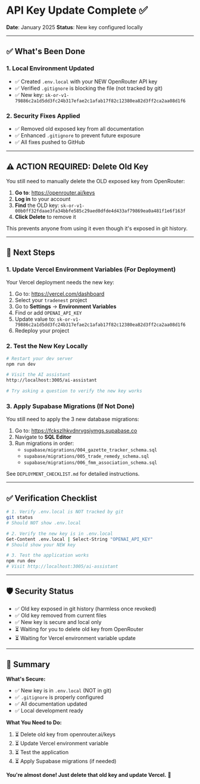 # API Key Update Complete ✅

**Date**: January 2025
**Status**: New key configured locally

---

## ✅ What's Been Done

### 1. Local Environment Updated
- ✅ Created `.env.local` with your NEW OpenRouter API key
- ✅ Verified `.gitignore` is blocking the file (not tracked by git)
- ✅ New key: `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`

### 2. Security Fixes Applied
- ✅ Removed old exposed key from all documentation
- ✅ Enhanced `.gitignore` to prevent future exposure
- ✅ All fixes pushed to GitHub

---

## ⚠️ ACTION REQUIRED: Delete Old Key

You still need to manually delete the OLD exposed key from OpenRouter:

1. **Go to**: https://openrouter.ai/keys
2. **Log in** to your account
3. **Find** the OLD key: `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`
4. **Click Delete** to remove it

This prevents anyone from using it even though it's exposed in git history.

---

## 🚀 Next Steps

### 1. Update Vercel Environment Variables (For Deployment)

Your Vercel deployment needs the new key:

1. Go to: https://vercel.com/dashboard
2. Select your `tradenest` project
3. Go to **Settings** → **Environment Variables**
4. Find or add `OPENAI_API_KEY`
5. Update value to: `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`
6. Redeploy your project

### 2. Test the New Key Locally

```bash
# Restart your dev server
npm run dev

# Visit the AI assistant
http://localhost:3005/ai-assistant

# Try asking a question to verify the new key works
```

### 3. Apply Supabase Migrations (If Not Done)

You still need to apply the 3 new database migrations:

1. Go to: https://fckszlhkvdnrvgsjymgs.supabase.co
2. Navigate to **SQL Editor**
3. Run migrations in order:
   - `supabase/migrations/004_gazette_tracker_schema.sql`
   - `supabase/migrations/005_trade_remedy_schema.sql`
   - `supabase/migrations/006_fmm_association_schema.sql`

See `DEPLOYMENT_CHECKLIST.md` for detailed instructions.

---

## ✅ Verification Checklist

```bash
# 1. Verify .env.local is NOT tracked by git
git status
# Should NOT show .env.local

# 2. Verify the new key is in .env.local
Get-Content .env.local | Select-String "OPENAI_API_KEY"
# Should show your NEW key

# 3. Test the application works
npm run dev
# Visit http://localhost:3005/ai-assistant
```

---

## 🛡️ Security Status

- ✅ Old key exposed in git history (harmless once revoked)
- ✅ Old key removed from current files
- ✅ New key is secure and local only
- ⏳ Waiting for you to delete old key from OpenRouter
- ⏳ Waiting for Vercel environment variable update

---

## 📝 Summary

**What's Secure:**
- ✅ New key is in `.env.local` (NOT in git)
- ✅ `.gitignore` is properly configured
- ✅ All documentation updated
- ✅ Local development ready

**What You Need to Do:**
1. ⏳ Delete old key from openrouter.ai/keys
2. ⏳ Update Vercel environment variable
3. ⏳ Test the application
4. ⏳ Apply Supabase migrations (if needed)

**You're almost done! Just delete that old key and update Vercel.** 🎉

